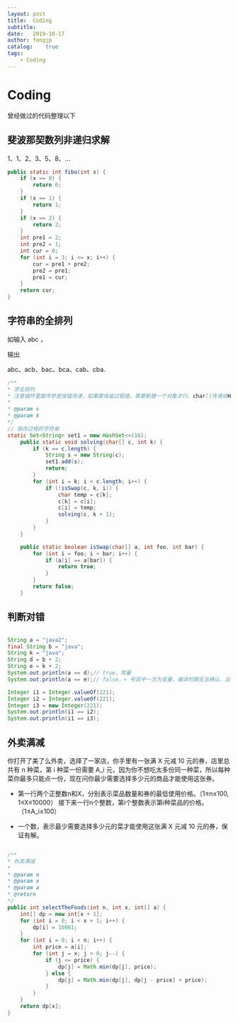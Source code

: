 ```yaml
---
layout: post
title:  Coding
subtitle:   
date:   2019-10-17
author: fengjp
catalog:    true
tags:
    - Coding
---
```


#   Coding

曾经做过的代码整理以下

##  斐波那契数列非递归求解

1、1、2、3、5、8、...

```java
public static int fibo(int x) {
    if (x == 0) {
        return 0;
    }
    if (x == 1) {
        return 1;
    }
    if (x == 2) {
        return 2;
    }
    int pre1 = 2;
    int pre2 = 1;
    int cur = 0;
    for (int i = 3; i <= x; i++) {
        cur = pre1 + pre2;
        pre2 = pre1;
        pre1 = cur;
    }
    return cur;
}
```

##  字符串的全排列

如输入 abc ，

输出

abc、acb、bac、bca、cab、cba.

```java
/**
* 求全排列
* 注意循环里面传参是按值传递，如果要保留过程值，需要新建一个对象才行。char[]传递给HashSet的是地址的hashCode的值，每次传递的hashCode都是一样的，
*
* @param c
* @param k
*/
// 保存过程的字符串
static Set<String> set1 = new HashSet<>(16);
    public static void solving(char[] c, int k) {
        if (k == c.length) {
            String s = new String(c);
            set1.add(s);
            return;
        }
        for (int i = k; i < c.length; i++) {
            if (!isSwap(c, k, i)) {
                char temp = c[k];
                c[k] = c[i];
                c[i] = temp;
                solving(c, k + 1);
            }
        }
    }

    public static boolean isSwap(char[] a, int foo, int bar) {
        for (int i = foo; i < bar; i++) {
            if (a[i] == a[bar]) {
                return true;
            }
        }
        return false;
    }
```

##  判断对错

```java

String a = "java2";
final String b = "java";
String k = "java";
String d = b + 2;
String e = k + 2;
System.out.println(a == d);// true，常量
System.out.println(a == e);// false，+ 号其中一方为变量，编译时期无法确认，运行时确认，在堆中新建一个对象

Integer i1 = Integer.valueOf(221);
Integer i2 = Integer.valueOf(221);
Integer i3 = new Integer(221);
System.out.println(i1 == i2);
System.out.println(i1 == i3);

```

##  外卖满减

你打开了美了么外卖，选择了一家店，你手里有一张满 X 元减 10 元的券，店里总共有 n 种菜，第 i 种菜一份需要 A_i 元，因为你不想吃太多份同一种菜，所以每种菜你最多只能点一份，现在问你最少需要选择多少元的商品才能使用这张券。

- 第一行两个正整数n和X，分别表示菜品数量和券的最低使用价格。（1≤n≤100, 1≤X≤10000） 接下来一行n个整数，第i个整数表示第i种菜品的价格。（1≤A_i≤100）

- 一个数，表示最少需要选择多少元的菜才能使用这张满 X 元减 10 元的券，保证有解。

```java

/**
* 外卖满减
*
* @param n
* @param x
* @param a
* @return
*/
public int selectTheFoods(int n, int x, int[] a) {
    int[] dp = new int[x + 1];
    for (int i = 0; i < x + 1; i++) {
        dp[i] = 10001;
    }
    for (int i = 0; i < n; i++) {
        int price = a[i];
        for (int j = x; j > 0; j--) {
            if (j <= price) {
                dp[j] = Math.min(dp[j], price);
            } else {
                dp[j] = Math.min(dp[j], dp[j - price] + price);
            }
        }
    }
    return dp[x];
}

```

##  